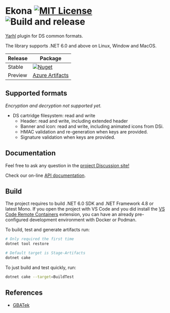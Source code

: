 # Ekona [![MIT License](https://img.shields.io/badge/license-MIT-blue.svg?style=flat)](https://choosealicense.com/licenses/mit/) ![Build and release](https://github.com/SceneGate/Ekona/workflows/Build%20and%20release/badge.svg)

[Yarhl](https://github.com/SceneGate/yarhl) plugin for DS common formats.

The library supports .NET 6.0 and above on Linux, Window and MacOS.

<!-- prettier-ignore -->
| Release | Package                                                           |
| ------- | ----------------------------------------------------------------- |
| Stable  | [![Nuget](https://img.shields.io/nuget/v/SceneGate.Ekona?label=nuget.org&logo=nuget)](https://www.nuget.org/packages/SceneGate.Ekona) |
| Preview | [Azure Artifacts](https://dev.azure.com/SceneGate/SceneGate/_packaging?_a=feed&feed=SceneGate-Preview) |

## Supported formats

_Encryption and decryption not supported yet._

- DS cartridge filesystem: read and write
  - Header: read and write, including extended header
  - Banner and icon: read and write, including animated icons from DSi.
  - HMAC validation and re-generation when keys are provided.
  - Signature validation when keys are provided.

## Documentation

Feel free to ask any question in the
[project Discussion site!](https://github.com/SceneGate/Ekona/discussions)

Check our on-line [API documentation](https://scenegate.github.io/Ekona/).

## Build

The project requires to build .NET 6.0 SDK and .NET Framework 4.8 or latest
Mono. If you open the project with VS Code and you did install the
[VS Code Remote Containers](https://code.visualstudio.com/docs/remote/containers)
extension, you can have an already pre-configured development environment with
Docker or Podman.

To build, test and generate artifacts run:

```sh
# Only required the first time
dotnet tool restore

# Default target is Stage-Artifacts
dotnet cake
```

To just build and test quickly, run:

```sh
dotnet cake --target=BuildTest
```

## References

- [GBATek](https://problemkaputt.de/gbatek.htm)
